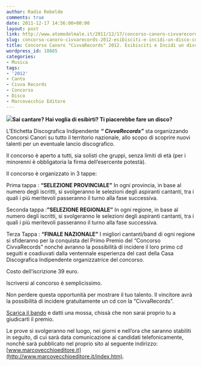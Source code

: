 ```yaml
---
author: Radio Rebelde
comments: true
date: 2011-12-17 14:56:00+00:00
layout: post
link: http://www.atomodelmale.it/2011/12/17/concorso-canoro-civvarecords-2012-esibisciti-e-incidi-un-disco-con-noi/
slug: concorso-canoro-civvarecords-2012-esibisciti-e-incidi-un-disco-con-noi
title: Concorso Canoro "CivvaRecords" 2012. Esibisciti e Incidi un disco con noi!
wordpress_id: 10885
categories:
- Musica
tags:
- '2012'
- Canto
- Civva Records
- Concorso
- Disco
- Marcovecchio Editore
---
```


**[![](http://www.atomodelmale.it/wp-content/uploads/2011/12/marchio-civva-w-300x153.jpg)](http://www.atomodelmale.it/wp-content/uploads/2011/12/marchio-civva-w.jpg)Sai cantare? Hai voglia di esibirti? Ti piacerebbe fare un disco?**

L’Etichetta Discografica Indipendente **_“ CivvaRecords”_** sta organizzando Concorsi Canori su tutto il territorio nazionale, allo scopo di scoprire nuovi talenti per un eventuale lancio discografico.

Il concorso è aperto a tutti, sia solisti che gruppi, senza limiti di età (per i minorenni è obbligatoria la firma dell’esercente potestà).

Il concorso è organizzato in 3 tappe:

Prima tappa : **“SELEZIONE PROVINCIALE”**
In ogni provincia, in base al numero degli iscritti, si svolgeranno le selezioni degli aspiranti cantanti, tra i quali i più meritevoli passeranno il turno alla fase successiva.

Seconda tappa :**”SELEZIONE REGIONALE”**
In ogni regione, in base al numero degli iscritti, si svolgeranno le selezioni degli aspiranti cantanti, tra i quali i più meritevoli passeranno il turno alla fase successiva.

Terza Tappa : **“FINALE NAZIONALE”**
I migliori cantanti/band di ogni regione si sfideranno per la conquista del Primo Premio del “Concorso CivvaRecords” nonché avranno la possibilità di incidere il loro primo cd seguiti e coadiuvati dalla ventennale esperienza del cast della Casa Discografica Indipendente organizzatrice del concorso.

Costo dell’iscrizione 39 euro.

Iscriversi al concorso è semplicissimo.

Non perdere questa opportunità per mostrare il tuo talento. Il vincitore avrà la possibilità di incidere gratuitamente un cd con la “CivvaRecords”.

[Scarica il bando](http://www.marcovecchioeditore.it/index.htm) e datti una mossa, chissà che non sarai proprio tu a giudicarti il premio.

Le prove si svolgeranno nel luogo, nei giorni e nell’ora che saranno stabiliti in seguito, di cui sarà data comunicazione ai candidati telefonicamente, nonchè sarà pubblicato nel proprio sito al seguente indirizzo: [www.marcovecchioeditore.it](http://www.marcovecchioeditore.it/index.htm).
